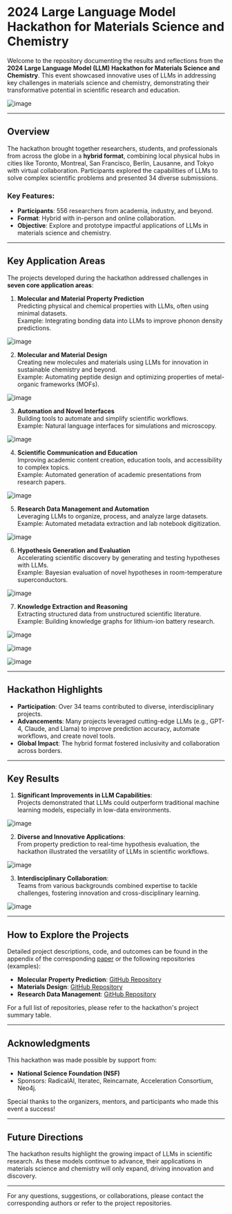 
# 2024 Large Language Model Hackathon for Materials Science and Chemistry

Welcome to the repository documenting the results and reflections from the **2024 Large Language Model (LLM) Hackathon for Materials Science and Chemistry**. This event showcased innovative uses of LLMs in addressing key challenges in materials science and chemistry, demonstrating their transformative potential in scientific research and education.

![image](https://github.com/adibgpt/LLM-for-Material-Science-and-Chemistry/blob/86f265211cc3c10a419a22c1b0c6ffab99d0e008/Images/PicturePolymerRAG.png)

---

## Overview

The hackathon brought together researchers, students, and professionals from across the globe in a **hybrid format**, combining local physical hubs in cities like Toronto, Montreal, San Francisco, Berlin, Lausanne, and Tokyo with virtual collaboration. Participants explored the capabilities of LLMs to solve complex scientific problems and presented 34 diverse submissions.

### Key Features:
- **Participants**: 556 researchers from academia, industry, and beyond.
- **Format**: Hybrid with in-person and online collaboration.
- **Objective**: Explore and prototype impactful applications of LLMs in materials science and chemistry.

---

## Key Application Areas

The projects developed during the hackathon addressed challenges in **seven core application areas**:

1. **Molecular and Material Property Prediction**  
   Predicting physical and chemical properties with LLMs, often using minimal datasets.  
   Example: Integrating bonding data into LLMs to improve phonon density predictions.

![image](https://github.com/adibgpt/LLM-for-Material-Science-and-Chemistry/blob/4f69218ff6199e1d3472b1ea0a31e74013b3c7fc/Images/Picture13.png)

2. **Molecular and Material Design**  
   Creating new molecules and materials using LLMs for innovation in sustainable chemistry and beyond.  
   Example: Automating peptide design and optimizing properties of metal-organic frameworks (MOFs).

![image](https://github.com/adibgpt/LLM-for-Material-Science-and-Chemistry/blob/c82c96dfe3c89fa4750d04c190cc3d62624a01a3/Images/Picture11.png)

3. **Automation and Novel Interfaces**  
   Building tools to automate and simplify scientific workflows.  
   Example: Natural language interfaces for simulations and microscopy.

![image](https://github.com/adibgpt/LLM-for-Material-Science-and-Chemistry/blob/0ce1134012f14348beba4272f500a72146c3dc0c/Images/Picture6.png)

4. **Scientific Communication and Education**  
   Improving academic content creation, education tools, and accessibility to complex topics.  
   Example: Automated generation of academic presentations from research papers.

![image](https://github.com/adibgpt/LLM-for-Material-Science-and-Chemistry/blob/5a8ad22666a09cb02ec5a8ed3c839fe4599ea016/Images/Picture18.jpg)

5. **Research Data Management and Automation**  
   Leveraging LLMs to organize, process, and analyze large datasets.  
   Example: Automated metadata extraction and lab notebook digitization.

![image](https://github.com/adibgpt/LLM-for-Material-Science-and-Chemistry/blob/be007c479ac0a988083b593194321285c5baf18b/Images/PictureActiveScience1.png)

6. **Hypothesis Generation and Evaluation**  
   Accelerating scientific discovery by generating and testing hypotheses with LLMs.  
   Example: Bayesian evaluation of novel hypotheses in room-temperature superconductors.

![image](https://github.com/adibgpt/LLM-for-Material-Science-and-Chemistry/blob/7534de4d8a58d3c6d727ea82a6db62a9f3a4cee9/Images/Picture15.png)

7. **Knowledge Extraction and Reasoning**  
   Extracting structured data from unstructured scientific literature.  
   Example: Building knowledge graphs for lithium-ion battery research.

![image](https://github.com/adibgpt/LLM-for-Material-Science-and-Chemistry/blob/62e3f951770fdc8b32953628dd30263b23b0d8c8/Images/Picture19.png)

![image](https://github.com/adibgpt/LLM-for-Material-Science-and-Chemistry/blob/92289c44c207206b312a22e6bf646fe47407dc55/Images/Picture2.png)

![image](https://github.com/adibgpt/LLM-for-Material-Science-and-Chemistry/blob/cdc1465522d0665a9d801ac7ddff2c866a787ccb/Images/PictureGGen1.png)

---

## Hackathon Highlights

- **Participation**: Over 34 teams contributed to diverse, interdisciplinary projects.
- **Advancements**: Many projects leveraged cutting-edge LLMs (e.g., GPT-4, Claude, and Llama) to improve prediction accuracy, automate workflows, and create novel tools.
- **Global Impact**: The hybrid format fostered inclusivity and collaboration across borders.

---

## Key Results

1. **Significant Improvements in LLM Capabilities**:  
   Projects demonstrated that LLMs could outperform traditional machine learning models, especially in low-data environments.

![image](https://github.com/adibgpt/LLM-for-Material-Science-and-Chemistry/blob/6360a5b01af7c37133a61ecd610a2574d07d0358/Images/PictureLlama3MatSci.png)

2. **Diverse and Innovative Applications**:  
   From property prediction to real-time hypothesis evaluation, the hackathon illustrated the versatility of LLMs in scientific workflows.

![image](https://github.com/adibgpt/LLM-for-Material-Science-and-Chemistry/blob/e30cece4e35c02ad2136ee8e4af9d0cfbedda459/Images/PictureLLMicroscopilot.png)

3. **Interdisciplinary Collaboration**:  
   Teams from various backgrounds combined expertise to tackle challenges, fostering innovation and cross-disciplinary learning.

![image](https://github.com/adibgpt/LLM-for-Material-Science-and-Chemistry/blob/a3f1bf835b2368ca304820b3e35e0c5bf5783f2d/Images/PictureMF1.png)

---

## How to Explore the Projects

Detailed project descriptions, code, and outcomes can be found in the appendix of the corresponding [paper](https://arxiv.org/abs/2411.15221) or the following repositories (examples):  
- **Molecular Property Prediction**: [GitHub Repository](https://github.com/kaueltzen/LLM_Hackathon_2024)  
- **Materials Design**: [GitHub Repository](https://github.com/doncamilom/mc-peptide)  
- **Research Data Management**: [GitHub Repository](https://github.com/datalab-org/yellowhammer)

For a full list of repositories, please refer to the hackathon's project summary table.

---

## Acknowledgments

This hackathon was made possible by support from:  
- **National Science Foundation (NSF)**  
- Sponsors: RadicalAI, Iteratec, Reincarnate, Acceleration Consortium, Neo4j.  

Special thanks to the organizers, mentors, and participants who made this event a success!

---

## Future Directions

The hackathon results highlight the growing impact of LLMs in scientific research. As these models continue to advance, their applications in materials science and chemistry will only expand, driving innovation and discovery.

---

For any questions, suggestions, or collaborations, please contact the corresponding authors or refer to the project repositories.
